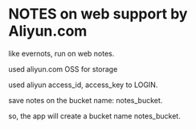 NOTES on web support by Aliyun.com
==============

like evernots, run on web notes.

used aliyun.com OSS for storage

used aliyun access_id, access_key to LOGIN.

save notes on the bucket name: notes_bucket.

so, the app will create a bucket name notes_bucket.


